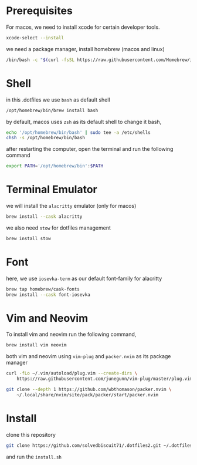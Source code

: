 # Prerequisites

For macos, we need to install xcode for certain developer tools.
```sh
xcode-select --install
```

we need a package manager, install homebrew (macos and linux)
```sh
/bin/bash -c "$(curl -fsSL https://raw.githubusercontent.com/Homebrew/install/HEAD/install.sh)"
```

# Shell

in this .dotfiles we use `bash` as default shell
```sh
/opt/homebrew/bin/brew install bash
```

by default, macos uses `zsh` as its default shell to change it bash,
```sh
echo '/opt/homebrew/bin/bash' | sudo tee -a /etc/shells
chsh -s /opt/homebrew/bin/bash
```

after restarting the computer, open the terminal and run the following command
```sh
export PATH='/opt/homebrew/bin':$PATH
```

# Terminal Emulator

we will install the `alacritty` emulator (only for macos)
```sh
brew install --cask alacritty
```

we also need `stow` for dotfiles management
```sh
brew install stow
```

# Font

here, we use `iosevka-term` as our default font-family for alacritty
```sh
brew tap homebrew/cask-fonts
brew install --cask font-iosevka
```

# Vim and Neovim

To install vim and neovim run the following command,
```sh
brew install vim neovim
```

both vim and neovim using `vim-plug` and `packer.nvim` as its package manager
```sh
curl -fLo ~/.vim/autoload/plug.vim --create-dirs \
    https://raw.githubusercontent.com/junegunn/vim-plug/master/plug.vim
```

```sh
git clone --depth 1 https://github.com/wbthomason/packer.nvim \
    ~/.local/share/nvim/site/pack/packer/start/packer.nvim
```

# Install

clone this repository
```sh
git clone https://github.com/solvedbiscuit71/.dotfiles2.git ~/.dotfiles2
```

and run the `install.sh`
